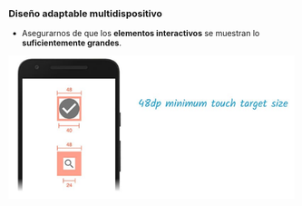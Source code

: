 ### Diseño adaptable multidispositivo

* Asegurarnos de que los __elementos interactivos__ se muestran lo __suficientemente grandes__.

![Unidades relativas](media/size.png) <!-- .element: style="height: 200px;" --> 
